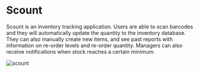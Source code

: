 # Scount 

Scount is an inventory tracking application. Users are able to scan barcodes and they will automatically update the quantity to the inventory database. They can also manually create new items, and see past reports with information on re-order levels and re-order quantity. Managers can also receive notifications when stock reaches a certain minimum.    


![scount](https://user-images.githubusercontent.com/20744895/27054969-b4bbc02e-4f77-11e7-8e26-1e4babe0b782.png)
